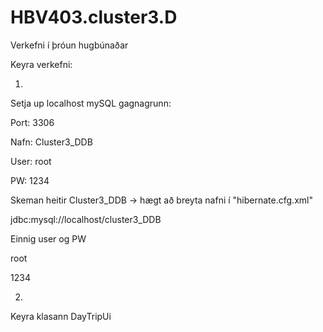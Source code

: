 # HBV403.cluster3.D
Verkefni í þróun hugbúnaðar

Keyra verkefni:

1.

Setja up localhost mySQL gagnagrunn: 

Port: 3306

Nafn: Cluster3_DDB

User: root

PW: 1234

Skeman heitir Cluster3_DDB -> hægt að breyta nafni í "hibernate.cfg.xml"


<property name="hibernate.connection.url">jdbc:mysql://localhost/cluster3_DDB</property>

Einnig user og PW

<property name="hibernate.connection.username">root</property>

<property name="hibernate.connection.password">1234</property>


2.
Keyra klasann DayTripUi


